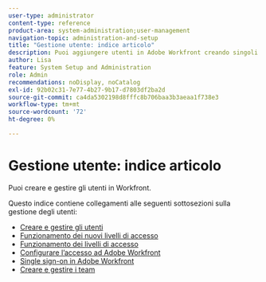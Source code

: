 ```yaml
---
user-type: administrator
content-type: reference
product-area: system-administration;user-management
navigation-topic: administration-and-setup
title: "Gestione utente: indice articolo"
description: Puoi aggiungere utenti in Adobe Workfront creando singoli utenti da zero o copiando quelli esistenti.
author: Lisa
feature: System Setup and Administration
role: Admin
recommendations: noDisplay, noCatalog
exl-id: 92b02c31-7e77-4b27-9b17-d7803df2ba2d
source-git-commit: ca4da5302198d8fffc8b706baa3b3aeaa1f738e3
workflow-type: tm+mt
source-wordcount: '72'
ht-degree: 0%

---
```


# Gestione utente: indice articolo

<!-- Audited: 12/2023 -->

Puoi creare e gestire gli utenti in Workfront.

Questo indice contiene collegamenti alle seguenti sottosezioni sulla gestione degli utenti:

* [Creare e gestire gli utenti](../../administration-and-setup/add-users/create-and-manage-users/create-and-manage-users.md)
* [Funzionamento dei nuovi livelli di accesso](/help/quicksilver/administration-and-setup/add-users/how-access-levels-work/access-levels-toc.md)
* [Funzionamento dei livelli di accesso](../../administration-and-setup/add-users/access-levels-and-object-permissions/access-levels.md)
* [Configurare l’accesso ad Adobe Workfront](../../administration-and-setup/add-users/configure-and-grant-access/configure-access.md)
* [Single sign-on in Adobe Workfront](../../administration-and-setup/add-users/single-sign-on/single-sign-on.md)
* [Creare e gestire i team](../../administration-and-setup/add-users/create-and-manage-teams/create-and-manage-teams.md)